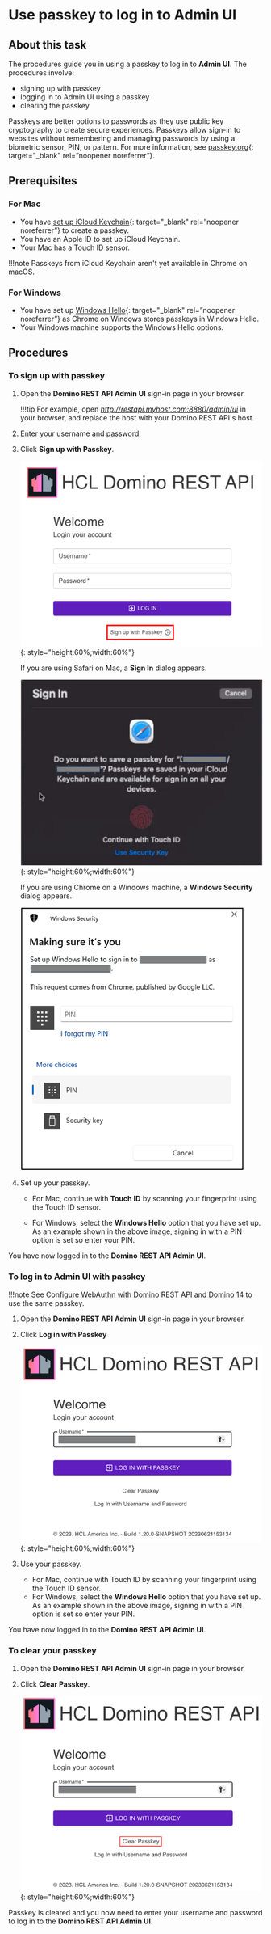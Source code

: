 # Use passkey to log in to Admin UI

## About this task
The procedures guide you in using a passkey to log in to **Admin UI**. The procedures involve:

- signing up with passkey
- logging in to Admin UI using a passkey
- clearing the passkey

Passkeys are better options to passwords as they use public key cryptography to create secure experiences. Passkeys allow sign-in to websites without remembering and managing passwords by using a biometric sensor, PIN, or pattern. For more information, see [passkey.org](https://passkey.org/){: target="_blank" rel=”noopener noreferrer”}.

## Prerequisites

### For Mac

- You have [set up iCloud Keychain](https://support.apple.com/en-ph/guide/mac-help/mh43699/13.0/mac/13.0){: target="_blank" rel=”noopener noreferrer”} to create a passkey.
- You have an Apple ID to set up iCloud Keychain.
- Your Mac has a Touch ID sensor.

!!!note 
    Passkeys from iCloud Keychain aren't yet available in Chrome on macOS.

### For Windows

- You have set up [Windows Hello](https://support.microsoft.com/en-us/windows/learn-about-windows-hello-and-set-it-up-dae28983-8242-bb2a-d3d1-87c9d265a5f0){: target="_blank" rel=”noopener noreferrer”} as Chrome on Windows stores passkeys in Windows Hello.
- Your Windows machine supports the Windows Hello options.     

## Procedures

### To sign up with passkey

1. Open the **Domino REST API Admin UI** sign-in page in your browser.

    !!!tip
        For example, open *http://restapi.myhost.com:8880/admin/ui* in your browser, and replace the host with your Domino REST API's host.

2. Enter your username and password.
3. Click **Sign up with Passkey**.

    ![Sign up with passkey](../../assets/images/signuppasskey.png){: style="height:60%;width:60%"}

    If you are using Safari on Mac, a **Sign In** dialog appears.

    ![Sign In dialog](../../assets/images/macsigninpasskey.png){: style="height:60%;width:60%"}
    
    If you are using Chrome on a Windows machine, a **Windows Security** dialog appears.

    ![Sign In dialog](../../assets/images/winsecpasskey.png)

4. Set up your passkey.
    
    - For Mac, continue with **Touch ID** by scanning your fingerprint using the Touch ID sensor.

    - For Windows, select the **Windows Hello** option that you have set up. As an example shown in the above image, signing in with a PIN option is set so enter your PIN.

You have now logged in to the **Domino REST API Admin UI**.

### To log in to Admin UI with passkey

!!!note
    See [Configure WebAuthn with Domino REST API and Domino 14](../../howto/install/webauthn.md) to use the same passkey.

1. Open the **Domino REST API Admin UI** sign-in page in your browser.
2. Click **Log in with Passkey**

    ![Log in with passkey](../../assets/images/loginpasskey.png){: style="height:60%;width:60%"}

3. Use your passkey.

    - For Mac, continue with Touch ID by scanning your fingerprint using the Touch ID sensor.
    - For Windows, select the **Windows Hello** option that you have set up. As an example shown in the above image, signing in with a PIN option is set so enter your PIN.

You have now logged in to the **Domino REST API Admin UI**.

### To clear your passkey

1. Open the **Domino REST API Admin UI** sign-in page in your browser.
2. Click **Clear Passkey**.

    ![Clear passkey](../../assets/images/clearpasskey.png){: style="height:60%;width:60%"}

Passkey is cleared and you now need to enter your username and password to log in to the **Domino REST API Admin UI**.